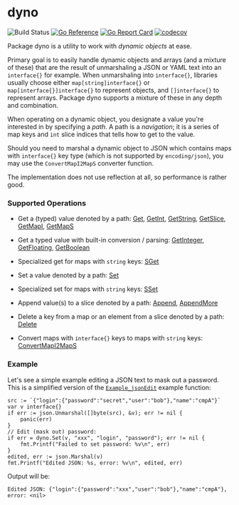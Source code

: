 # dyno

![Build Status](https://github.com/icza/dyno/actions/workflows/go.yml/badge.svg)
[![Go Reference](https://pkg.go.dev/badge/github.com/icza/dyno.svg)](https://pkg.go.dev/github.com/icza/dyno)
[![Go Report Card](https://goreportcard.com/badge/github.com/icza/dyno)](https://goreportcard.com/report/github.com/icza/dyno)
[![codecov](https://codecov.io/gh/icza/dyno/branch/master/graph/badge.svg)](https://codecov.io/gh/icza/dyno)

Package dyno is a utility to work with _dynamic objects_ at ease.

Primary goal is to easily handle dynamic objects and arrays (and a mixture of these)
that are the result of unmarshaling a JSON or YAML text into an `interface{}`
for example. When unmarshaling into `interface{}`, libraries usually choose
either `map[string]interface{}` or `map[interface{}]interface{}` to represent objects,
and `[]interface{}` to represent arrays. Package dyno supports a mixture of
these in any depth and combination.

When operating on a dynamic object, you designate a value you're interested
in by specifying a _path_. A path is a _navigation_; it is a series of map keys
and `int` slice indices that tells how to get to the value.

Should you need to marshal a dynamic object to JSON which contains maps with
`interface{}` key type (which is not supported by `encoding/json`), you may use
the `ConvertMapI2MapS` converter function.

The implementation does not use reflection at all, so performance is rather good.

### Supported Operations

- Get a (typed) value denoted by a path: [Get](https://godoc.org/github.com/icza/dyno#Get), [GetInt](https://godoc.org/github.com/icza/dyno#GetInt),  [GetString](https://godoc.org/github.com/icza/dyno#GetString), [GetSlice](https://godoc.org/github.com/icza/dyno#GetSlice), [GetMapI](https://godoc.org/github.com/icza/dyno#GetMapI), [GetMapS](https://godoc.org/github.com/icza/dyno#GetMapS)

- Get a typed value with built-in conversion / parsing: [GetInteger](https://godoc.org/github.com/icza/dyno#GetInteger), [GetFloating](https://godoc.org/github.com/icza/dyno#GetFloating), [GetBoolean](https://godoc.org/github.com/icza/dyno#GetBoolean)

- Specialized get for maps with `string` keys: [SGet](https://godoc.org/github.com/icza/dyno#SGet)

- Set a value denoted by a path: [Set](https://godoc.org/github.com/icza/dyno#Set)

- Specialized set for maps with `string` keys: [SSet](https://godoc.org/github.com/icza/dyno#SSet)

- Append value(s) to a slice denoted by a path: [Append](https://godoc.org/github.com/icza/dyno#Append), [AppendMore](https://godoc.org/github.com/icza/dyno#AppendMore)

- Delete a key from a map or an element from a slice denoted by a path: [Delete](https://godoc.org/github.com/icza/dyno#Delete)

- Convert maps with `interface{}` keys to maps with `string` keys: [ConvertMapI2MapS](https://godoc.org/github.com/icza/dyno#ConvertMapI2MapS)

### Example

Let's see a simple example editing a JSON text to mask out a password. This is
a simplified version of the [`Example_jsonEdit`](https://godoc.org/github.com/icza/dyno#example-package--JsonEdit) example function:

	src := `{"login":{"password":"secret","user":"bob"},"name":"cmpA"}`
	var v interface{}
	if err := json.Unmarshal([]byte(src), &v); err != nil {
		panic(err)
	}
	// Edit (mask out) password:
	if err = dyno.Set(v, "xxx", "login", "password"); err != nil {
		fmt.Printf("Failed to set password: %v\n", err)
	}
	edited, err := json.Marshal(v)
	fmt.Printf("Edited JSON: %s, error: %v\n", edited, err)

Output will be:

	Edited JSON: {"login":{"password":"xxx","user":"bob"},"name":"cmpA"}, error: <nil>
